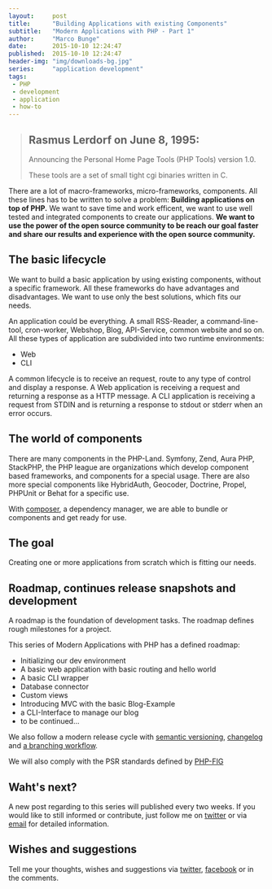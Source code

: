 ```yaml
---
layout:     post
title:      "Building Applications with existing Components"
subtitle:   "Modern Applications with PHP - Part 1"
author:     "Marco Bunge"
date:       2015-10-10 12:24:47
published:  2015-10-10 12:24:47
header-img: "img/downloads-bg.jpg"
series:     "application development"
tags:
 - PHP
 - development
 - application
 - how-to
---
```


<blockquote cite="https://groups.google.com/forum/?hl=en#!original/comp.infosystems.www.authoring.cgi/PyJ25gZ6z7A/M9FkTUVDfcwJ">
	<h2>Rasmus Lerdorf on June 8, 1995:</h2>
	<p>Announcing the Personal Home Page Tools (PHP Tools) version 1.0.</p>
	<p>These tools are a set of small tight cgi binaries written in C.</p>
</blockquote>

There are a lot of macro-frameworks, micro-frameworks, components. All these lines has to be written to solve a problem: __Building applications on top of PHP.__ We want to save time and work efficent, we want to use well tested and integrated components to create our applications. 
__We want to use the power of the open source community to be reach our goal faster and share our results and experience with the open source community.__

## The basic lifecycle

We want to build a basic application by using existing components, without a specific framework. All these 
frameworks do have advantages and disadvantages. We want to use only the best solutions, which fits our needs.

An application could be everything. A small RSS-Reader, a command-line-tool, cron-worker, Webshop, Blog, 
API-Service, common website and so on. All these types of application are subdivided into two runtime environments:

 - Web
 - CLI
 
A common lifecycle is to receive an request, route to any type of control and display a response. A Web application 
is receiving a request and returning a response as a HTTP message. A CLI application is receiving a request from STDIN 
and is returning a response to stdout or stderr when an error occurs.

## The world of components

There are many components in the PHP-Land. Symfony, Zend, Aura PHP, StackPHP, the PHP league are organizations which develop component based frameworks, and components for a special usage. There are also more special components like HybridAuth, Geocoder, Doctrine, Propel, PHPUnit or Behat for a specific use.

With <a href="https://getcomposer.org/" target="_blank">composer</a>, a dependency manager, we are able to bundle or components and get ready for use.

## The goal

Creating one or more applications from scratch which is fitting our needs.

## Roadmap, continues release snapshots and development

A roadmap is the foundation of development tasks. The roadmap defines rough milestones for a project.

This series of Modern Applications with PHP has a defined roadmap:

 - Initializing our dev environment
 - A basic web application with basic routing and hello world
 - A basic CLI wrapper
 - Database connector
 - Custom views
 - Introducing MVC with the basic Blog-Example
 - a CLI-Interface to manage our blog
 - to be continued...

We also follow a modern release cycle with <a href="https://semver.org/" target="_blank">semantic versioning</a>,
<a href="https://keepachangelog.com/" target="_blank">changelog</a> and 
<a href="https://git-scm.com/book/en/v2/Git-Branching-Branching-Workflows" target="_blank">a branching workflow</a>.

We will also comply with the PSR standards defined by <a href="https://www.php-fig.org/" target="_blank">PHP-FIG</a>

## Waht's next?

A new post regarding to this series will published every two weeks. If you would like to still informed or contribute, just follow me on <a href="https://twitter.com/intent/user?screen_name=makk_eightbit" target="_blank">twitter</a> or via 
<a href="mailto:mjls@web.de?subject=Modern Applications with PHP" target="_blank">email</a> for detailed information.
 
## Wishes and suggestions

Tell me your thoughts, wishes and suggestions via <a href="https://twitter.com/makk_eightbit" target="_blank">twitter</a>, 
<a href="https://www.facebook.com/marco.bunge.dev" target="_blank">facebook</a> or in the comments.

